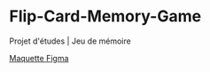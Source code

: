 # Flip-Card-Memory-Game
Projet d'études | Jeu de mémoire

[Maquette Figma](https://www.figma.com/file/XeU3NAVa7leR01bWQo6rOu/Flip-Card-Memory-Game?node-id=2%3A27)
